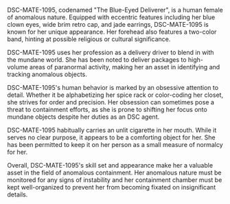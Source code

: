 DSC-MATE-1095, codenamed "The Blue-Eyed Deliverer", is a human female of anomalous nature. Equipped with eccentric features including her blue clown eyes, wide brim retro cap, and jade earrings, DSC-MATE-1095 is known for her unique appearance. Her forehead also features a two-color band, hinting at possible religious or cultural significance. 

DSC-MATE-1095 uses her profession as a delivery driver to blend in with the mundane world. She has been noted to deliver packages to high-volume areas of paranormal activity, making her an asset in identifying and tracking anomalous objects. 

DSC-MATE-1095's human behavior is marked by an obsessive attention to detail. Whether it be alphabetizing her spice rack or color-coding her closet, she strives for order and precision. Her obsession can sometimes pose a threat to containment efforts, as she is prone to shifting her focus onto mundane objects despite her duties as an DSC agent. 

DSC-MATE-1095 habitually carries an unlit cigarette in her mouth. While it serves no clear purpose, it appears to be a comforting object for her. She has been permitted to keep it on her person as a small measure of normalcy for her. 

Overall, DSC-MATE-1095's skill set and appearance make her a valuable asset in the field of anomalous containment. Her anomalous nature must be monitored for any signs of instability and her containment chamber must be kept well-organized to prevent her from becoming fixated on insignificant details.